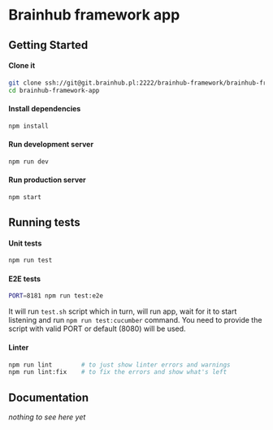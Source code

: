 # Brainhub framework app

## Getting Started

#### Clone it
```sh
git clone ssh://git@git.brainhub.pl:2222/brainhub-framework/brainhub-framework-app.git
cd brainhub-framework-app
```

#### Install dependencies
```sh
npm install
```

#### Run development server
```sh
npm run dev
```

#### Run production server
```sh
npm start
```

## Running tests

#### Unit tests
```sh
npm run test
```

#### E2E tests
```sh
PORT=8181 npm run test:e2e
```
It will run `test.sh` script which in turn, will run app, wait for it to start listening and run `npm run test:cucumber` command.
You need to provide the script with valid PORT or default (8080) will be used.

#### Linter
```sh
npm run lint        # to just show linter errors and warnings
npm run lint:fix    # to fix the errors and show what's left
```

## Documentation
*nothing to see here yet*
